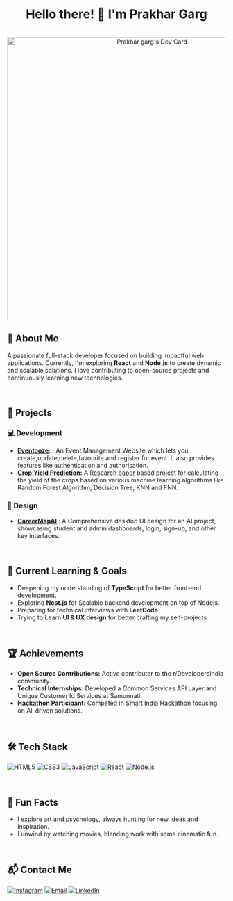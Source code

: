 <div align="center">
  <h1>Hello there! 👋 I'm Prakhar Garg</h1>
</div>

<br>

<div align="center"><a href="https://app.daily.dev/prakhargdev"><img src="https://api.daily.dev/devcards/v2/RREYJnrIteDellojnZdYK.png?r=ybh&type=wide" width="652" alt="Prakhar garg's Dev Card"/></a>
</div>

## 👋 About Me
A passionate full-stack developer focused on building impactful web applications. Currently, I'm exploring **React** and **Node.js** to create dynamic and scalable solutions. I love contributing to open-source projects and continuously learning new technologies.

<br>

## 🚀 Projects

### 💻 Development 
- **[Eventooze](https://github.com/Prakhargarg-2010196/eventooze):** : An Event Management Website which lets you create,update,delete,favourite and register for event. It also provides features like authentication and authorisation.
- **[Crop Yield Prediction](https://github.com/Prakhargarg-2010196/crop-yield-prediction):** A [Research paper](https://ieeexplore.ieee.org/document/10486160/) based project for calculating the yield of the crops based on various machine learning algorithms like Random Forest Algorithm, Decision Tree, KNN and FNN.

### 🎨 Design
- **[CareerMapAI](https://www.figma.com/design/vxHmTu6IC8csXaLIoCyNlW/SIH2023?t=LZvcwX3aJ1dZkEjF-0)** : A Comprehensive desktop UI design for an AI project, showcasing student and admin dashboards, login, sign-up, and other key interfaces.
<br>

## 🎯 Current Learning & Goals

- Deepening my understanding of **TypeScript** for better front-end development.
- Exploring **Nest.js** for Scalable backend development on top of Nodejs.
- Preparing for technical interviews with **LeetCode**
- Trying to Learn **UI & UX design** for better crafting my self-projects


<br>

## 🏆 Achievements

- **Open Source Contributions:** Active contributor to the r/DevelopersIndia community.
- **Technical Internships:** Developed a Common Services API Layer and Unique Customer Id Services at Samunnati.
- **Hackathon Participant:** Competed in Smart India Hackathon focusing on AI-driven solutions.

<br>

## 🛠 Tech Stack

![HTML5](https://img.shields.io/badge/-HTML5-E34F26?logo=html5&logoColor=white&style=for-the-badge)
![CSS3](https://img.shields.io/badge/-CSS3-1572B6?logo=css3&logoColor=white&style=for-the-badge)
![JavaScript](https://img.shields.io/badge/-JavaScript-F7DF1E?logo=javascript&logoColor=black&style=for-the-badge)
![React](https://img.shields.io/badge/-React-61DAFB?logo=react&logoColor=black&style=for-the-badge)
![Node.js](https://img.shields.io/badge/-Node.js-339933?logo=node.js&logoColor=white&style=for-the-badge)

<br>

## 🎨 Fun Facts

- I explore art and psychology, always hunting for new ideas and inspiration.
- I unwind by watching movies, blending work with some cinematic fun.

<br>

## 📬 Contact Me

<div>
<a href="https://www.instagram.com/prakhaaaaaaaar/" target="_blank"><img src="https://img.shields.io/badge/-Instagram-%23E4405F?style=for-the-badge&logo=instagram&logoColor=white" alt="Instagram"/></a>
<a href = "mailto:prakhardev@duck.com"><img src="https://img.shields.io/badge/Duck-Mail-D14836?style=for-the-badge&logo=Skiff&logoColor=white" alt="Email"/></a>
<a href="https://www.linkedin.com/in/prakhaaaaaaaar/" target="_blank"><img src="https://img.shields.io/badge/-LinkedIn-%230077B5?style=for-the-badge&logo=linkedin&logoColor=white" alt="LinkedIn"/></a>
</div>
